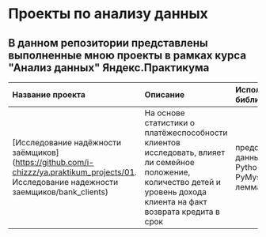 # Проекты по анализу данных
## В данном репозитории представлены выполненные мною проекты в рамках курса "Анализ данных" Яндекс.Практикума

| Название проекта | Описание | Используемые библиотеки|
|:----|:----|:----------|
| [Исследование надёжности заёмщиков](https://github.com/i-chizzz/ya.praktikum_projects/01. Исследование надежности заемщиков/bank_clients) | На основе статистики о платёжеспособности клиентов исследовать, влияет ли семейное положение, количество детей и уровень дохода клиента на факт возврата кредита в срок | предобработка данных, Python, Pandas, PyMystem3, лемматизация |

